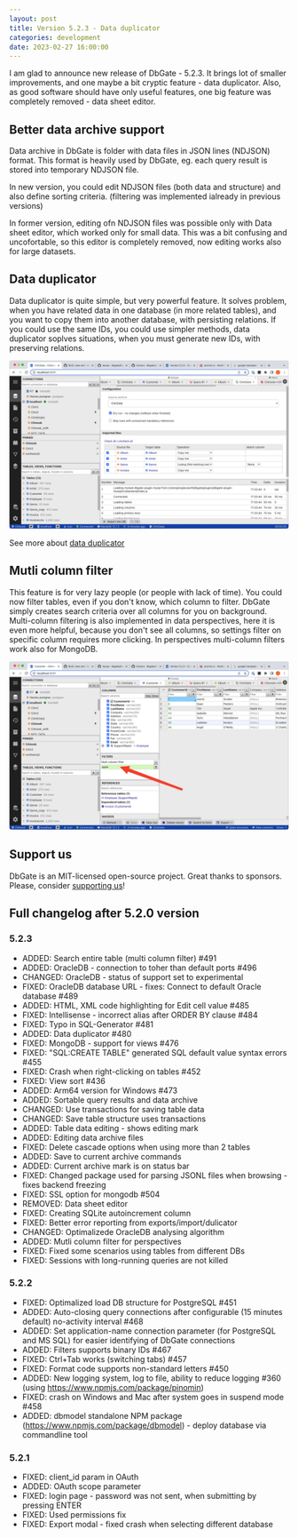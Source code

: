 ```yaml
---
layout: post
title: Version 5.2.3 - Data duplicator
categories: development
date: 2023-02-27 16:00:00
---
```


I am glad to announce new release of DbGate - 5.2.3. It brings lot of smaller improvements, and one maybe a bit cryptic feature - data duplicator. Also, as good software should have only useful features, one big feature was completely removed - data sheet editor.

## Better data archive support
Data archive in DbGate is folder with data files in JSON lines (NDJSON) format. This format is heavily used by DbGate, eg. each query result is stored into temporary NDJSON file.

In new version, you could edit NDJSON files (both data and structure) and also define sorting criteria. (filtering was implemented ialready in previous versions)

In former version, editing ofn NDJSON files was possible only with Data sheet editor, which worked only for small data. This was a bit confusing and uncofortable, so this editor is completely removed, now editing works also for large datasets.

## Data duplicator
Data duplicator is quite simple, but very powerful feature. It solves problem, when you have related data in one database (in more related tables), and you want to copy them into another database, with persisting relations. If you could use the same IDs, you could use simpler methods, data duplicator soplves situations, when you must generate new IDs, with preserving relations.

<img src='/assets/screenshots/data-duplicator.png' />

See more about [data duplicator](https://dbgate.org/features/archives.html)


## Mutli column filter
This feature is for very lazy people (or people with lack of time). You could now filter tables, even if you don't know, which column to filter. DbGate simply creates search criteria over all columns for you on background.
Multi-column filtering is also implemented in data perspectives, here it is even more helpful, because you don't see all columns, so settings filter on specific column requires more clicking. In perspectives multi-column filters work also for MongoDB.


<img src='/assets/screenshots/multi-column-filter.png' />

## Support us
DbGate is an MIT-licensed open-source project. Great thanks to sponsors. Please, consider [supporting us](https://github.com/sponsors/dbgate)!

## Full changelog after 5.2.0 version
### 5.2.3
- ADDED: Search entire table (multi column filter) #491
- ADDED: OracleDB - connection to toher than default ports #496
- CHANGED: OracleDB - status of support set to experimental
- FIXED: OracleDB database URL - fixes: Connect to default Oracle database #489
- ADDED: HTML, XML code highlighting for Edit cell value #485
- FIXED: Intellisense - incorrect alias after ORDER BY clause #484
- FIXED: Typo in SQL-Generator #481
- ADDED: Data duplicator #480
- FIXED: MongoDB - support for views #476
- FIXED: "SQL:CREATE TABLE" generated SQL default value syntax errors #455
- FIXED: Crash when right-clicking on tables #452
- FIXED: View sort #436
- ADDED: Arm64 version for Windows #473
- ADDED: Sortable query results and data archive
- CHANGED: Use transactions for saving table data
- CHANGED: Save table structure uses transactions
- ADDED: Table data editing - shows editing mark
- ADDED: Editing data archive files
- FIXED: Delete cascade options when using more than 2 tables
- ADDED: Save to current archive commands
- ADDED: Current archive mark is on status bar
- FIXED: Changed package used for parsing JSONL files when browsing - fixes backend freezing
- FIXED: SSL option for mongodb #504
- REMOVED: Data sheet editor
- FIXED: Creating SQLite autoincrement column
- FIXED: Better error reporting from exports/import/dulicator
- CHANGED: Optimalizede OracleDB analysing algorithm
- ADDED: Mutli column filter for perspectives
- FIXED: Fixed some scenarios using tables from different DBs
- FIXED: Sessions with long-running queries are not killed


### 5.2.2
- FIXED: Optimalized load DB structure for PostgreSQL #451
- ADDED: Auto-closing query connections after configurable (15 minutes default) no-activity interval #468
- ADDED: Set application-name connection parameter (for PostgreSQL and MS SQL) for easier identifying of DbGate connections
- ADDED: Filters supports binary IDs #467
- FIXED: Ctrl+Tab works (switching tabs) #457
- FIXED: Format code supports non-standard letters #450
- ADDED: New logging system, log to file, ability to reduce logging #360 (using https://www.npmjs.com/package/pinomin)
- FIXED: crash on Windows and Mac after system goes in suspend mode #458
- ADDED: dbmodel standalone NPM package (https://www.npmjs.com/package/dbmodel) - deploy database via commandline tool


### 5.2.1
- FIXED: client_id param in OAuth
- ADDED: OAuth scope parameter
- FIXED: login page - password was not sent, when submitting by pressing ENTER
- FIXED: Used permissions fix
- FIXED: Export modal - fixed crash when selecting different database
